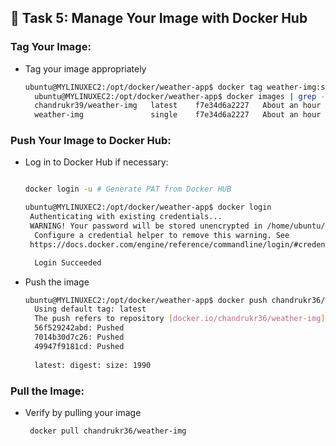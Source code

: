 ## 🚀 Task 5: Manage Your Image with Docker Hub


### Tag Your Image:
* Tag your image appropriately
  ```bash
  ubuntu@MYLINUXEC2:/opt/docker/weather-app$ docker tag weather-img:single chandrukr39/weather-img:latest
    ubuntu@MYLINUXEC2:/opt/docker/weather-app$ docker images | grep -i weath
    chandrukr39/weather-img   latest    f7e34d6a2227   About an hour ago   138MB
    weather-img               single    f7e34d6a2227   About an hour ago   138MB


  ```

### Push Your Image to Docker Hub:
* Log in to Docker Hub if necessary:
  ```bash

  docker login -u # Generate PAT from Docker HUB

  ubuntu@MYLINUXEC2:/opt/docker/weather-app$ docker login
   Authenticating with existing credentials...
   WARNING! Your password will be stored unencrypted in /home/ubuntu/.docker/config.json.
    Configure a credential helper to remove this warning. See
   https://docs.docker.com/engine/reference/commandline/login/#credentials-store

    Login Succeeded
  ```


* Push the image
  ```bash
  ubuntu@MYLINUXEC2:/opt/docker/weather-app$ docker push chandrukr36/weather-img
    Using default tag: latest
    The push refers to repository [docker.io/chandrukr36/weather-img]
    56f529242abd: Pushed
    7014b30d7c26: Pushed
    49947f9181cd: Pushed
    
    latest: digest: size: 1990
  ```

### Pull the Image:
* Verify by pulling your image
  ```bash
   docker pull chandrukr36/weather-img
  ```
